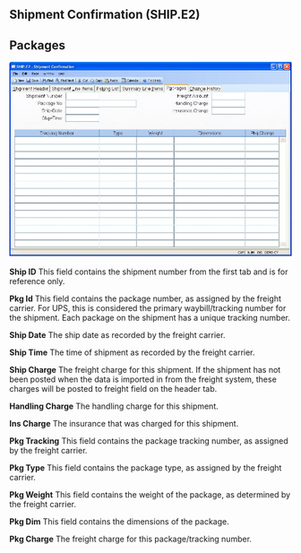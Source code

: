 ##  Shipment Confirmation (SHIP.E2)

<PageHeader />

##  Packages

![](./SHIP-E2-5.jpg)

**Ship ID** This field contains the shipment number from the first tab and is
for reference only.  
  
**Pkg Id** This field contains the package number, as assigned by the freight
carrier. For UPS, this is considered the primary waybill/tracking number for
the shipment. Each package on the shipment has a unique tracking number.  
  
**Ship Date** The ship date as recorded by the freight carrier.  
  
**Ship Time** The time of shipment as recorded by the freight carrier.  
  
**Ship Charge** The freight charge for this shipment. If the shipment has not
been posted when the data is imported in from the freight system, these
charges will be posted to freight field on the header tab.  
  
**Handling Charge** The handling charge for this shipment.  
  
**Ins Charge** The insurance that was charged for this shipment.  
  
**Pkg Tracking** This field contains the package tracking number, as assigned
by the freight carrier.  
  
**Pkg Type** This field contains the package type, as assigned by the freight
carrier.  
  
**Pkg Weight** This field contains the weight of the package, as determined by
the freight carrier.  
  
**Pkg Dim** This field contains the dimensions of the package.  
  
**Pkg Charge** The freight charge for this package/tracking number.  
  
  
<badge text= "Version 8.10.57" vertical="middle" />

<PageFooter />